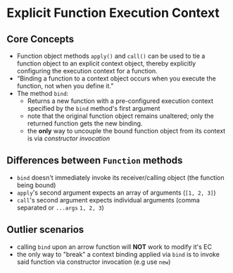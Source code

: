 # Explicit Function Execution Context

## **Core Concepts**

- Function object methods `apply()` and `call()` can be used to tie a function object to an explicit context object, thereby explicitly configuring the execution context for a function.
- “Binding a function to a context object occurs when you execute the function, not when you define it.”
- The method `bind`:
  - Returns a new function with a pre-configured execution context specified by the `bind` method's first argument
  - note that the original function object remains unaltered; only the returned function gets the new binding.
  - the **only** way to uncouple the bound function object from its context is via _constructor invocation_

## **Differences between `Function` methods**

- `bind` doesn't immediately invoke its receiver/calling object (the function being bound)
- `apply`'s second argument expects an array of arguments (`[1, 2, 3]`)
- `call`'s second argument expects individual arguments (comma separated or `...args` `1, 2, 3`)

## **Outlier scenarios**

- calling `bind` upon an arrow function will **NOT** work to modify it's EC
- the only way to "break" a context binding applied via `bind` is to invoke said function via constructor invocation (e.g use `new`)
